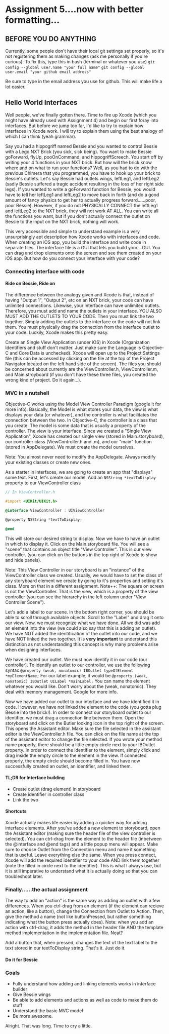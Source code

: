 # Assignment 5....now with better formatting...

## BEFORE YOU DO ANYTHING
Currently, some people don't have their local git settings set properly, so it's not registering them as making changes (ask me personally if you're curious).
To fix this, type this in bash (terminal or whatever you use)
`git config --global user.name "your full name"`
`git config --global user.email "your github email address"`

Be sure to type in the email address you use for github. This will make life a lot easier.

## Hello World Interfaces

Well people, we've finally gotten there. Time to fire up Xcode (which you might have already used with Assignment 4) and begin our first foray into interfaces. But before we jump too far, I'd like to try to explain how interfaces in Xcode work. I will try to explain them using the best analogy of which I can think (yeah grammar).

Say you had a hippogriff named Bessie and you wanted to control Bessie with a Lego NXT Brick (you sick, sick being). You want to make Bessie goForward, flyUp, pooOnCommand, and hippogriffScreech.
You start off by writing your 4 functions in your NXT brick. But how will the brick know where and on what to run your functions? Well, as you had to do with the previous Chimera that you programmed, you have to hook up your brick to Bessie's outlets.
Let's say Bessie had outlets wings, leftLeg1, and leftLeg2 (sadly Bessie suffered a tragic accident resulting in the loss of her right side legs). If you wanted to write a goForward function for Bessie, you would have to tell her leftLeg1 and leftLeg2 to move back in forth (and do a good amount of fancy physics to get her to actually progress forward......poor, poor Bessie). However, if you do not PHYSICALLY CONNECT the leftLeg1 and leftLeg2 to the NXT brick, they will not work AT ALL. You can write all the functions you want, but if you don't actually connect the outlet on Bessie to the input on the NXT brick, nothing will work.

This very accessible and simple to understand example is a very unsurprisingly apt description how Xcode works with interfaces and code. When creating an iOS app, you build the interface and write code in separate files. The interface file is a GUI that lets you build your....GUI. You can drag and drop elements onto the screen and see them created on your iOS app. But how do you connect your interface with your code? 

### Connecting interface with code
#### Ride on Bessie, Ride on

The difference between the analogy given and Xcode is that, instead of having "Output 1", "Output 2", etc on an NXT brick, your code can have unlimited connections.
Likewise, your interface can have unlimited outlets. Therefore, you must add and name the outlets in your interface. YOU ALSO MUST ADD THE OUTLETS TO YOUR CODE. Then you must link the two together. Simply adding the outlets to the interface or the code will not link them. You must physically drag the connection from the interface outlet to your code. Luckily, Xcode makes this pretty easy.

Create an Single View Application (under iOS) in Xcode (Organization Identifiers and stuff don't matter. Just make sure the Language is Objective-C and Core Data is unchecked). Xcode will open up to the Project Settings file (this can be accessed by clicking on the file at the top of the Project Navigator located on the left hand side of the screen). 
The files you should be concerned about currently are the ViewController.h, ViewController.m, and Main.stroyboard (if you don't have these three files, you created the wrong kind of project. Do it again...).

### MVC in a nutshell
Objective-C works using the Model View Controller Paradigm (google it for more info). Basically, the Model is what stores your data, the view is what displays your data (or whatever), and the controller is what facilitates the connection between the two. In Objective-C, the controller is a class that you create. The model is some data that is usually a property of the controller. The view is your interface. 
Since we created a "Single View Application", Xcode has created our single view (stored in Main.storyboard), our controller class (ViewController.h and .m), and our "main" function (stored in AppDelegate). We must create the model ourselves.

Note: You almost never need to modify the AppDelegate. Always modify your existing classes or create new ones. 

As a starter in interfaces, we are going to create an app that "displays" some text.
First, let's create our model. Add an `NSString *textToDisplay` property to our ViewController class

```objective-c
// In ViewController.h

#import <UIKit/UIKit.h>

@interface ViewController : UIViewController

@property NSString *textToDisplay;

@end
```

This will store our desired string to display. Now we have to have an outlet in which to display it.
Click on the Main.storyboard file. 
You will see a "scene" that contains an object title "View Controller". This is our view controller. (you can click on the buttons in the top right of Xcode to show and hide panels).

Note: This View Controller in our storyboard is an "instance" of the ViewController class we created. Usually, we would have to set the class of any storyboard element we create by going to it's properties and setting it's class. More on that in a different assignment.
Note++: The square on screen is not the ViewController. That is the view, which is a property of the view controller (you can see the hierarchy in the left column under "View Controller Scene"). 

Let's add a label to our scene. In the bottom right corner, you should be able to scroll through available objects. Scroll to the "Label" and drag it onto our view.
Now, we must recognize what we have done.
All we did was add an element into the view (we could also say that this is adding an outlet). We have NOT added the identification of the outlet into our code, and we have NOT linked the two together. It is **very important** to understand this distinction as not understanding this concept is why many problems arise when designing interfaces. 

We have created our outlet. We must now identify it in our code (our controller).
To identify an outlet to our controller, we use the following syntax
`@property (weak, nonatomic) IBOutlet typeOfElement *myElementName;`
For our label example, it would be
`@property (weak, nonatomic) IBOutlet UILabel *mainLabel;`
You can name the element whatever you would like. Don't worry about the (weak, nonatomic). They deal with memory management. Google for more info. 

Now we have added our outlet to our interface and we have identified it in code. However, we have not linked the element to the code (you gotta plug Bessie into the brick!). In order to connect our storyboard outlet to our identifier, we must drag a connection line between them. 
Open the storyboard and click on the Butler looking icon in the top right of the screen. This opens the Assistant editor. Make sure the file selected in the assistant editor is the ViewController.h file. You can click on the file name at the top of the assistant editor to change the file selected. 
If you wrote your method name properly, there should be a little empty circle next to your IBOutlet property. In order to connect the identifier to the element, simply click and drag inside the empty circle to the element in the view. If connected properly, the empty circle should become filled in. You have now successfully created an outlet, an identifier, and linked them.

#### TL;DR for Interface building
* Create outlet (drag element) in storyboard
* Create identifier in controller class
* Link the two 

#### Shortcuts
Xcode actually makes life easier by adding a quicker way for adding interface elements. After you've added a new element to storyboard, open the Assistant editor (making sure the header file of the view controller is selected). You can ctrl-drag from the element to the header file (inbetween the @interface and @end tags) and a little popup menu will appear. Make sure to choose Outlet from the Connection menu and name it something that is useful. Leave everything else the same. When you press connect, Xcode will add the required identifier to your code AND link them together (note the filled in circle next to the identifier). This is what I always use, but it is still imperative to understand what it is actually doing so that you can troubleshoot later. 

### Finally......the actual assignment
The way to add an "action" is the same way as adding an outlet with a few differences. When you ctrl-drag from an element (if the element can recieve an action, like a button), change the Connection from Outlet to Action. Then, give the method a name (not like buttonPressed, but rather something indicating what the button press actually does).
Note: when you add an action with ctrl-drag, it adds the method in the header file AND the template method implementation in the implementation file. Neat?

Add a button that, when pressed, changes the text of the text label to the text stored in our textToDisplay string. That's it. Just do it. 

#### Do it for Bessie

### Goals
* Fully understand how adding and linking elements works in interface builder
* Give Bessie wings
* Be able to add elements and actions as well as code to make them do stuff
* Understand the basic MVC model
* Be more awesome.

Alright. That was long. Time to cry a little.